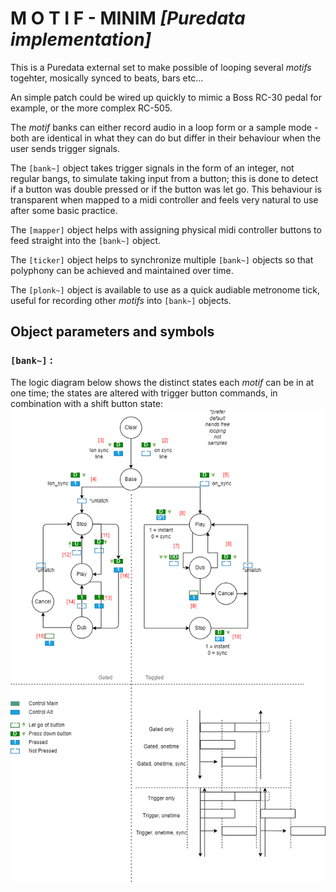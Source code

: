 # M O T I F - MINIM *[Puredata implementation]*


This is a Puredata external set to make possible of looping several *motifs* togehter, mosically synced to beats, bars etc...

An simple patch could be wired up quickly to mimic a Boss RC-30 pedal for example, or the more complex RC-505.

The *motif* banks can either record audio in a loop form or a sample mode - both are identical in what they can do but differ in their behaviour when the user sends trigger signals.

The `[bank~]` object takes trigger signals in the form of an integer, not regular bangs, to simulate taking input from a button; this is done to detect if a button was double pressed or if the button was let go. This behaviour is transparent when mapped to a midi controller and feels very natural to use after some basic practice.

The `[mapper]` object helps with assigning physical midi controller buttons to feed straight into the `[bank~]` object.

The `[ticker]` object helps to synchronize multiple `[bank~]` objects so that polyphony can be achieved and maintained over time.

The `[plonk~]` object is available to use as a quick audiable metronome tick, useful for recording other *motifs* into `[bank~]` objects.

## Object parameters and symbols

### `[bank~]` :

The logic diagram below shows the distinct states each *motif* can be in at one time; the states are altered with trigger button commands, in combination with a shift button state:
![image states](./puredata/minim_states.drawio.png)
